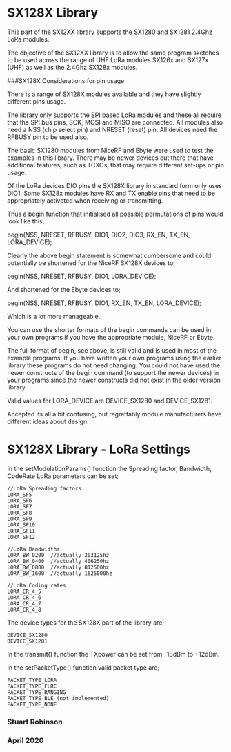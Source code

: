 # SX128X Library
<cr>


This part of the SX12XX library supports the SX1280 and SX1281 2.4Ghz LoRa modules.

The objective of the SX12XX library is to allow the same program sketches to be used across the range of UHF LoRa modules SX126x and SX127x (UHF) as well as the 2.4Ghz SX128x modules. 


###SX128X Considerations for pin usage

There is a range of SX128X modules available and they have slightly different pins usage. 

The library only supports the SPI based LoRa modules and these all require that the SPI bus pins, SCK, MOSI and MISO are connected. All modules also need a NSS (chip select pin) and NRESET (reset) pin. All devices need the RFBUSY pin to be used also. 

The basic SX1280 modules from NiceRF and Ebyte were used to test the examples in this library. There may be newer devices out there that have additional features, such as TCXOs, that may require different set-ups or pin usage. 

Of the LoRa devices DIO pins the SX128X library in standard form only uses DIO1. Some SX128x modules have RX and TX enable pins that need to be appropriately activated when receiving or transmitting.

Thus a begin function that initialised all possible permutations of pins would look like this;

begin(NSS, NRESET, RFBUSY, DIO1, DIO2, DIO3, RX\_EN, TX\_EN, LORA\_DEVICE);

Clearly the above begin statement is somewhat cumbersome and could potentially be shortened for the NiceRF SX128X devices to;

begin(NSS, NRESET, RFBUSY, DIO1, LORA\_DEVICE);

And shortened for the Ebyte devices to;

begin(NSS, NRESET, RFBUSY, DIO1, RX\_EN, TX\_EN, LORA\_DEVICE);

Which is a lot more manageable.

You can use the shorter formats of the begin commands can be used in your own programs if you have the appropriate module, NiceRF or Ebyte. 

The full format of begin, see above, is still valid and is used in most of the example programs. If you have written your own programs using the earlier library these programs do not need changing. You could not have used the newer constructs of the begin command (to support the newer devices) in your programs since the newer constructs did not exist in the older version library. 

Valid values for LORA_DEVICE are DEVICE_SX1280 and DEVICE_SX1281.

Accepted its all a bit confusing, but regrettably module manufacturers have different ideas about design. 

# SX128X Library - LoRa Settings

In the setModulationParams() function the Spreading factor, Bandwidth, CodeRate LoRa parameters can be set;

    //LoRa Spreading factors
    LORA_SF5   
    LORA_SF6
    LORA_SF7
    LORA_SF8
    LORA_SF9
    LORA_SF10
    LORA_SF11
    LORA_SF12 
    
    //LoRa Bandwidths
	LORA_BW_0200  //actually 203125hz
	LORA_BW_0400  //actually 406250hz
	LORA_BW_0800  //actually 812500hz
	LORA_BW_1600  //actually 1625000hz

    //LoRa Coding rates
    LORA_CR_4_5  
    LORA_CR_4_6  
    LORA_CR_4_7  
    LORA_CR_4_8


The device types for the SX128X part of the library are;

    DEVICE_SX1280 
    DEVICE_SX1281

In the transmit() function the TXpower  can be set from -18dBm to +12dBm.

In the setPacketType() function valid packet type are;

	PACKET_TYPE_LORA
	PACKET_TYPE_FLRC
    PACKET_TYPE_RANGING
    PACKET_TYPE_BLE (not implemented)
    PACKET_TYPE_NONE


### Stuart Robinson

### April 2020

